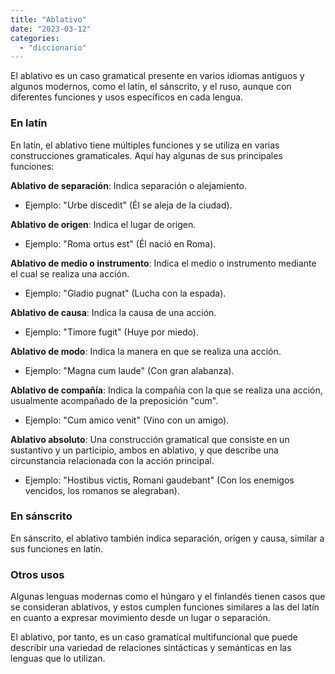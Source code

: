 ```yaml
---
title: "Ablativo"
date: "2023-03-12"
categories: 
  - "diccionario"
---
```


El ablativo es un caso gramatical presente en varios idiomas antiguos y algunos modernos, como el latín, el sánscrito, y el ruso, aunque con diferentes funciones y usos específicos en cada lengua.

### En latín

En latín, el ablativo tiene múltiples funciones y se utiliza en varias construcciones gramaticales. Aquí hay algunas de sus principales funciones:

**Ablativo de separación**: Indica separación o alejamiento.

- Ejemplo: "Urbe discedit" (Él se aleja de la ciudad).

**Ablativo de origen**: Indica el lugar de origen.

- Ejemplo: "Roma ortus est" (Él nació en Roma).

**Ablativo de medio o instrumento**: Indica el medio o instrumento mediante el cual se realiza una acción.

- Ejemplo: "Gladio pugnat" (Lucha con la espada).

**Ablativo de causa**: Indica la causa de una acción.

- Ejemplo: "Timore fugit" (Huye por miedo).

**Ablativo de modo**: Indica la manera en que se realiza una acción.

- Ejemplo: "Magna cum laude" (Con gran alabanza).

**Ablativo de compañía**: Indica la compañía con la que se realiza una acción, usualmente acompañado de la preposición "cum".

- Ejemplo: "Cum amico venit" (Vino con un amigo).

**Ablativo absoluto**: Una construcción gramatical que consiste en un sustantivo y un participio, ambos en ablativo, y que describe una circunstancia relacionada con la acción principal.

- Ejemplo: "Hostibus victis, Romani gaudebant" (Con los enemigos vencidos, los romanos se alegraban).

### En sánscrito

En sánscrito, el ablativo también indica separación, origen y causa, similar a sus funciones en latín.

### Otros usos

Algunas lenguas modernas como el húngaro y el finlandés tienen casos que se consideran ablativos, y estos cumplen funciones similares a las del latín en cuanto a expresar movimiento desde un lugar o separación.

El ablativo, por tanto, es un caso gramatical multifuncional que puede describir una variedad de relaciones sintácticas y semánticas en las lenguas que lo utilizan.
